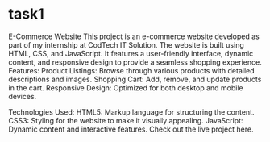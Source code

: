 # task1
E-Commerce Website This project is an e-commerce website developed as part of my internship at CodTech IT Solution. The website is built using HTML, CSS, and JavaScript. It features a user-friendly interface, dynamic content, and responsive design to provide a seamless shopping experience.
Features:
Product Listings: Browse through various products with detailed descriptions and images.
Shopping Cart: Add, remove, and update products in the cart.
Responsive Design: Optimized for both desktop and mobile devices.

Technologies Used:
HTML5: Markup language for structuring the content.
CSS3: Styling for the website to make it visually appealing.
JavaScript: Dynamic content and interactive features.
Check out the live project here.
